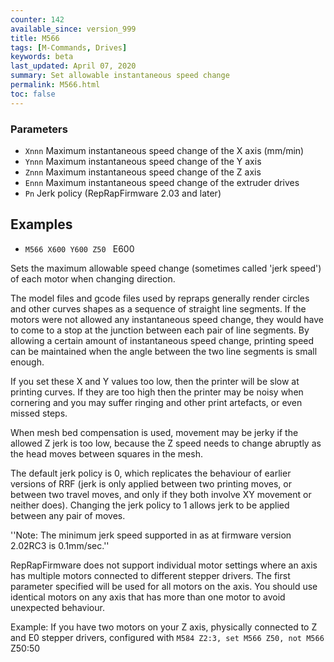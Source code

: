 ```yaml
---
counter: 142
available_since: version_999
title: M566
tags: [M-Commands, Drives] 
keywords: beta 
last_updated: April 07, 2020 
summary: Set allowable instantaneous speed change 
permalink: M566.html
toc: false 
---
```



### Parameters

* `Xnnn` Maximum instantaneous speed change of the X axis (mm/min)
* `Ynnn` Maximum instantaneous speed change of the Y axis
* `Znnn` Maximum instantaneous speed change of the Z axis
* `Ennn` Maximum instantaneous speed change of the extruder drives
* `Pn` Jerk policy (RepRapFirmware 2.03 and later)

## Examples

* ` M566 X600 Y600 Z50  ` E600

Sets the maximum allowable speed change (sometimes called 'jerk speed') of each motor when changing direction.

The model files and gcode files used by repraps generally render circles and other curves shapes as a sequence of straight line segments. If the motors were not allowed any instantaneous speed change, they would have to come to a stop at the junction between each pair of line segments. By allowing a certain amount of instantaneous speed change, printing speed can be maintained when the angle between the two line segments is small enough.

If you set these X and Y values too low, then the printer will be slow at printing curves. If they are too high then the printer may be noisy when cornering and you may suffer ringing and other print artefacts, or even missed steps.

When mesh bed compensation is used, movement may be jerky if the allowed Z jerk is too low, because the Z speed needs to change abruptly as the head moves between squares in the mesh.

The default jerk policy is 0, which replicates the behaviour of earlier versions of RRF (jerk is only applied between two printing moves, or between two travel moves, and only if they both involve XY movement or neither does). Changing the jerk policy to 1 allows jerk to be applied between any pair of moves.

''Note: The minimum jerk speed supported in as at firmware version 2.02RC3 is 0.1mm/sec.''

RepRapFirmware does not support individual motor settings where an axis has multiple motors connected to different stepper drivers. The first parameter specified will be used for all motors on the axis. You should use identical motors on any axis that has more than one motor to avoid unexpected behaviour.

Example: If you have two motors on your Z axis, physically connected to Z and E0 stepper drivers, configured with ` M584 Z2:3, set M566 Z50, not M566  ` Z50:50

